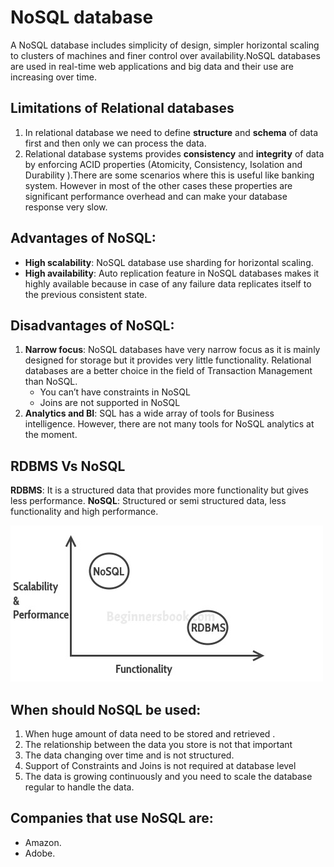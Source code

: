 # NoSQL database

A NoSQL database includes simplicity of design, simpler horizontal scaling to clusters of machines and finer control over availability.NoSQL databases are used in real-time web applications and big data and their use are increasing over time.

## Limitations of Relational databases

1. In relational database we need to define **structure** and **schema** of data first and then only we can process the data.
2. Relational database systems provides **consistency** and **integrity** of data by enforcing ACID properties \(Atomicity, Consistency, Isolation and Durability \).There are some scenarios where this is useful like banking system. However in most of the other cases these properties are significant performance overhead and can make your database response very slow.

## Advantages of NoSQL:

* **High scalability**: NoSQL database use sharding for horizontal scaling.
* **High availability**: Auto replication feature in NoSQL databases makes it highly available because in case of any failure data replicates itself to the previous consistent state.

## Disadvantages of NoSQL:

1. **Narrow focus**: NoSQL databases have very narrow focus as it is mainly designed for storage but it provides very little functionality. Relational databases are a better choice in the field of Transaction Management than NoSQL.
   * You can’t have constraints in NoSQL
   * Joins are not supported in NoSQL
2. **Analytics and BI**: SQL has a wide array of tools for Business intelligence. However, there are not many tools for NoSQL analytics at the moment.

## RDBMS Vs NoSQL

**RDBMS**: It is a structured data that provides more functionality but gives less performance. **NoSQL**: Structured or semi structured data, less functionality and high performance.

![Description](../../.gitbook/assets/RDBMS_NoSQL_Comparison.jpg)

## When should NoSQL be used:

1. When huge amount of data need to be stored and retrieved .
2. The relationship between the data you store is not that important
3. The data changing over time and is not structured.
4. Support of Constraints and Joins is not required at database level
5. The data is growing continuously and you need to scale the database regular to handle the data.

## Companies that use NoSQL are:

* Amazon.
* Adobe.

